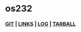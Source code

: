 # os232

### [GIT](https://github.com/novrizair/os232) | [LINKS](https://novrizair.github.io/os232/LINKS/) | [LOG](https://github.com/novrizair/os232/blob/master/TXT/mylog.txt) | [TARBALL](https://os.vlsm.org/Log/novrizair.tar.bz2.txt)
